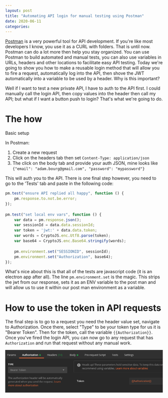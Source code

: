 ```yaml
---
layout: post
title: "Automating API login for manual testing using Postman"
date: 2020-06-11
categories: 
---
```


[Postman](https://www.postman.com/) is a very powerful tool for API development. If you're like most developers I know, you use it as a CURL with folders. That is until now. Postman can do a lot more then help you stay organized. You can use Postman to build automated and manual tests, you can also use variables in URLs, headers and other locations to facilitate easy API testing. Today we're going to show you how to make a reusable login method that will allow you to fire a request, automatically log into the API, then shove the JWT automatically into a variable to be used by a header. Why is this important? 

Well if I want to test a new private API, I have to auth to the API first. I could manually call the login API, then copy values into the header then call my API; but what if I want a button push to login? That's what we're going to do. 

# The how

Basic setup 

In Postman: 
1. Create a new request
2. Click on the headers tab then set `Content-Type: application/json`
3. The click on the body tab and provide your auth JSON, mine looks like `{"email": "adam.bourg@gmail.com", "password": "mypassword"}`

This will auth you to the API. There is one final step however, you need to go to the 'Tests' tab and paste in the following code:

```javascript
pm.test("ensure API replied all happy", function () {
    pm.response.to.not.be.error;
});

pm.test("set local env vars", function () {
    var data = pm.response.json();
    var sessionId = data.data.sessionId;
    var token = 'jwt:' + data.data.token;
    var words = CryptoJS.enc.Utf8.parse(token);
    var base64 = CryptoJS.enc.Base64.stringify(words);
    
    pm.environment.set("SESSIONID", sessionId);
    pm.environment.set("Authorization", base64);
});
```
What's nice about this is that all of the tests are javascript code (it is an electron app after all). The line `pm.environment.set` is the magic. This strips the jwt from our response, sets it as an ENV variable to the post man and will allow us to use it within our post man environment as a variable. 

# How to use the token in API requests

The final step is to go to a request you need the header value set, navigate to Authorization. Once there, select "Type" to be your token type for us it is "Bearer Token". Then for the token, call the variable `{{Authorization}}`. Once you've fired the login API, you can now go to any request that has `Authorization` and run that request without any manual work. 

![Auth token](/assets/img/06112020_postman_auto_login.PNG)
